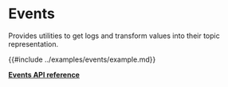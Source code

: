 # Events

Provides utilities to get logs and transform values into their topic representation.

{{#include ../examples/events/example.md}}

[**Events API reference**](../reference/modules/events.md)
